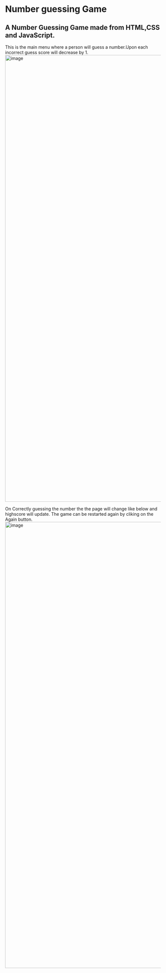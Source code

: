 # Number guessing Game
## A Number Guessing Game made from HTML,CSS and JavaScript. 

This is the main menu where a person will guess a number.Upon each incorrect guess score will decrease by 1.
<img width="1440" alt="image" src="https://github.com/Shubhankit101/number-guessing-game/assets/45731902/5132ccd7-98b9-4cd5-9061-b24a1c33497c">


On Correctly guessing the number the the page will change like below and highscore will update. The game can be restarted again by cliking on the Again button.
<img width="1438" alt="image" src="https://github.com/Shubhankit101/number-guessing-game/assets/45731902/902fa9aa-12d4-4b1a-bdd2-af8983f22294">

